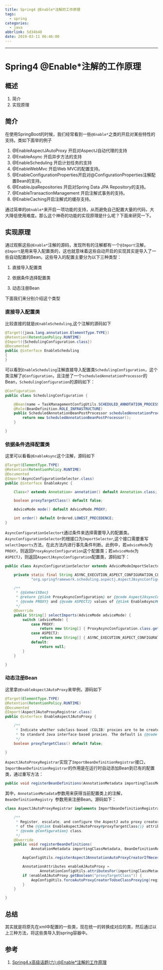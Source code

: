 ```yaml
---
title: Spring4 @Enable*注解的工作原理
tags:
  - spring
categories:
  - java
abbrlink: 5d34b48
date: 2019-03-11 06:46:00
---
```

---
# Spring4 @Enable*注解的工作原理

## 概述

1. 简介
2. 实现原理

## 简介

在使用SpringBoot的时候，我们经常看到一些`@Enable*`之类的开启对某些特性的支持。类如下面举的例子

1. @EnableAspectJAutoProxy 开启对AspectJ自动代理的支持
2. @EnableAsync 开启异步方法的支持
3. @EnableScheduling 开启计划任务的支持
4. @EnableWebMvc 开启Web MVC的配置支持。
5. @EnableConfigurationProperties开启对@ConfigurationProperties注解配置Bean的支持。
6. @EnableJpaRepositories 开启对Spring Data JPA Repository的支持。
7. @EnableTransactionManagement 开启注解式事务的支持。
8. @EnableCaching开启注解式的缓存支持。

通过简单的`@Enable*`来开启一项功能的支持，从而避免自己配置大量的代码，大大降低使用难度。那么这个神奇的功能的实现原理是什么呢？下面来研究一下。
<!-- more -->

## 实现原理

通过观察这些`@Enable*`注解的源码，发现所有的注解都有一个`@Import`注解，`@Import`是用来导入配置类的，这也就意味着这些自动开启的实现其实是导入了一些自动配置的Bean。这些导入的配置主要分为以下三种类型：

1. 直接导入配置类

2.  依据条件选择配置类
3.  动态注册Bean

下面我们来分别介绍这个类型

### 直接导入配置类

比较直接的就是`@EnableScheduling`,这个注解的源码如下

```java
@Target({java.lang.annotation.ElementType.TYPE})
@Retention(RetentionPolicy.RUNTIME)
@Import({SchedulingConfiguration.class})
@Documented
public @interface EnableScheduling
{
}
```

可以看到`EnableScheduling`注解直接导入配置类`SchedulingConfiguration`，这个类注解了`@Configuration`，且注册了一个`scheduledAnnotationProcessor`的Bean，`SchedulingConfiguration`的源码如下：

```java
@Configuration
public class SchedulingConfiguration {

    @Bean(name = TaskManagementConfigUtils.SCHEDULED_ANNOTATION_PROCESSOR_BEAN_NAME)
    @Role(BeanDefinition.ROLE_INFRASTRUCTURE)
    public ScheduledAnnotationBeanPostProcessor scheduledAnnotationProcessor() {
        return new ScheduledAnnotationBeanPostProcessor();
    }

}
```

### 依据条件选择配置类

这里可以看看`@EnableAsync`这个注解，源码如下

```java
@Target(ElementType.TYPE)
@Retention(RetentionPolicy.RUNTIME)
@Documented
@Import(AsyncConfigurationSelector.class)
public @interface EnableAsync {

    Class<? extends Annotation> annotation() default Annotation.class;

    boolean proxyTargetClass() default false;

    AdviceMode mode() default AdviceMode.PROXY;

    int order() default Ordered.LOWEST_PRECEDENCE;
}
```

`AsyncConfigurationSelectort`通过条件来选择需要导入的配置类。`AsyncConfigurationSelector`的根接口为`ImportSelector`,这个接口需要重写`selectImports`方法，在此方法内进行事先条件判断。此例中，若`adviceMode`为`PROXY`，则返回`ProxyAsyncConfiguration`这个配置类；若`adviceMode`为`ASPECTJ`，则返回`AspectJAsyncConfiguration`配置类，源码如下：

```java
public class AsyncConfigurationSelector extends AdviceModeImportSelector<EnableAsync> {

    private static final String ASYNC_EXECUTION_ASPECT_CONFIGURATION_CLASS_NAME =
            "org.springframework.scheduling.aspectj.AspectJAsyncConfiguration";

    /**
     * {@inheritDoc}
     * @return {@link ProxyAsyncConfiguration} or {@code AspectJAsyncConfiguration} for
     * {@code PROXY} and {@code ASPECTJ} values of {@link EnableAsync#mode()}, respectively
     */
    @Override
    public String[] selectImports(AdviceMode adviceMode) {
        switch (adviceMode) {
            case PROXY:
                return new String[] { ProxyAsyncConfiguration.class.getName() };
            case ASPECTJ:
                return new String[] { ASYNC_EXECUTION_ASPECT_CONFIGURATION_CLASS_NAME };
            default:
                return null;
        }
    }

}
```

### 动态注册Bean

这里拿`@EnableAspectJAutoProxy`来举例，源码如下

```java
@Target(ElementType.TYPE)
@Retention(RetentionPolicy.RUNTIME)
@Documented
@Import(AspectJAutoProxyRegistrar.class)
public @interface EnableAspectJAutoProxy {

    /**
     * Indicate whether subclass-based (CGLIB) proxies are to be created as opposed
     * to standard Java interface-based proxies. The default is {@code false}.
     */
    boolean proxyTargetClass() default false;

}
```

`AspectJAutoProxyRegistrar`实现了`ImportBeanDefinitionRegistrar`接口，`ImportBeanDefinitionRegistrar`的作用是在运行时自动添加Bean到已有的配置类，通过重写方法：

```java
public void registerBeanDefinitions(AnnotationMetadata importingClassMetadata, BeanDefinitionRegistry registry)
```

其中，`AnnotationMetadata`参数用来获得当前配置类上的注解，`BeanDefinitionRegistry `参数用来注册Bean。源码如下：

```java
class AspectJAutoProxyRegistrar implements ImportBeanDefinitionRegistrar {

    /**
     * Register, escalate, and configure the AspectJ auto proxy creator based on the value
     * of the @{@link EnableAspectJAutoProxy#proxyTargetClass()} attribute on the importing
     * {@code @Configuration} class.
     */
    @Override
    public void registerBeanDefinitions(
            AnnotationMetadata importingClassMetadata, BeanDefinitionRegistry registry) {

        AopConfigUtils.registerAspectJAnnotationAutoProxyCreatorIfNecessary(registry);

        AnnotationAttributes enableAJAutoProxy =
                AnnotationConfigUtils.attributesFor(importingClassMetadata, EnableAspectJAutoProxy.class);
        if (enableAJAutoProxy.getBoolean("proxyTargetClass")) {
            AopConfigUtils.forceAutoProxyCreatorToUseClassProxying(registry);
        }
    }

}
```

## 总结

其实就是将原先在xml中配置的一些类，现在统一的转换成对应的类，然后通过以上三种方法，将这些类导入到spring容器中。

## 参考

1. [Spring4.x高级话题(六):@Enable*注解的工作原理](http://blog.longjiazuo.com/archives/1366)